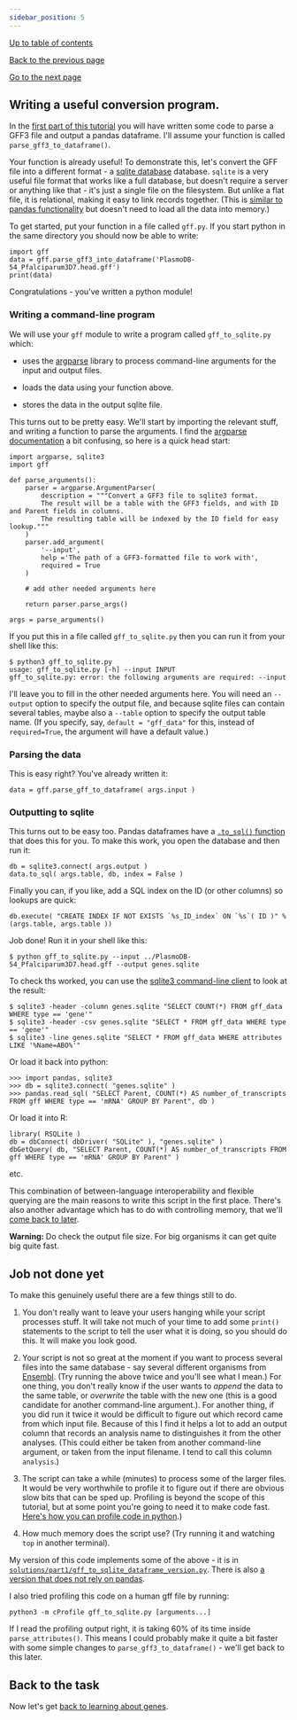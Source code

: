 ```yaml
---
sidebar_position: 5
---
```


[Up to table of contents](README.md)

[Back to the previous page](Getting_started_writing_some_code.md)

[Go to the next page](Counting_genes_1.md)

## Writing a useful conversion program.

In the [first part of this tutorial](Getting_started_writing_some_code.md) you will have written some code to parse a
GFF3 file and output a pandas dataframe.  I'll assume your function is called `parse_gff3_to_dataframe()`.

Your function is already useful! To demonstrate this, let's convert the GFF file into a different format - a [sqlite
database](https://www.sqlite.org) database. `sqlite` is a very useful file format that works like a full database, but
doesn't require a server or anything like that - it's just a single file on the filesystem. But unlike a flat file, it
is relational, making it easy to link records together. (This is [similar to pandas
functionality]([https://pandas.pydata.org/docs/getting_started/comparison/comparison_with_sql.html#compare-with-sql-join
) but doesn't need to load all the data into memory.)

To get started, put your function in a file called `gff.py`. If you start python in the same
directory you should now be able to write:

```
import gff
data = gff.parse_gff3_into_dataframe('PlasmoDB-54_Pfalciparum3D7.head.gff')
print(data)
```

Congratulations - you've written a python module!

### Writing a command-line program

We will use your `gff` module to write a program called `gff_to_sqlite.py` which:

- uses the [argparse](https://docs.python.org/3/library/argparse.html) library to process
  command-line arguments for the input and output files.

- loads the data using your function above.

- stores the data in the output sqlite file.

This turns out to be pretty easy. We'll start by importing the relevant stuff, and writing a
function to parse the arguments. I find the [argparse
documentation](https://docs.python.org/3/library/argparse.html) a bit confusing, so here is
a quick head start:

```
import argparse, sqlite3
import gff

def parse_arguments():
    parser = argparse.ArgumentParser(
        description = """Convert a GFF3 file to sqlite3 format.
        The result will be a table with the GFF3 fields, and with ID and Parent fields in columns.
        The resulting table will be indexed by the ID field for easy lookup."""
    )
    parser.add_argument(
        '--input',
        help ='The path of a GFF3-formatted file to work with',
        required = True
    )

    # add other needed arguments here

    return parser.parse_args()

args = parse_arguments()
```

If you put this in a file called `gff_to_sqlite.py` then you can run it from your shell like this:

```
$ python3 gff_to_sqlite.py 
usage: gff_to_sqlite.py [-h] --input INPUT
gff_to_sqlite.py: error: the following arguments are required: --input
```

I'll leave you to fill in the other needed arguments here. You will need an `--output` option to
specify the output file, and because sqlite files can contain several tables, maybe also a
`--table` option to specify the output table name. (If you specify, say, `default = "gff_data"` for
this, instead of `required=True`, the argument will have a default value.)

### Parsing the data

This is easy right?  You've already written it:

```
data = gff.parse_gff_to_dataframe( args.input )
```

### Outputting to sqlite

This turns out to be easy too. Pandas dataframes have a [`.to_sql()`
function](https://pandas.pydata.org/pandas-docs/stable/reference/api/pandas.DataFrame.to_sql.html)
that does this for you. To make this work, you open the database and then run it:

```
db = sqlite3.connect( args.output )
data.to_sql( args.table, db, index = False )
```

Finally you can, if you like, add a SQL index on the ID (or other columns) so lookups are quick:

```
db.execute( "CREATE INDEX IF NOT EXISTS `%s_ID_index` ON `%s`( ID )" % (args.table, args.table ))
```

Job done!  Run it in your shell like this:
```
$ python gff_to_sqlite.py --input ../PlasmoDB-54_Pfalciparum3D7.head.gff --output genes.sqlite
```

To check ths worked, you can use the [sqlite3 command-line client](www.sqlite.org) to look at the
result:

```
$ sqlite3 -header -column genes.sqlite "SELECT COUNT(*) FROM gff_data WHERE type == 'gene'"
$ sqlite3 -header -csv genes.sqlite "SELECT * FROM gff_data WHERE type == 'gene'"
$ sqlite3 -line genes.sqlite "SELECT * FROM gff_data WHERE attributes LIKE '%Name=ABO%'"
```

Or load it back into python:
```
>>> import pandas, sqlite3
>>> db = sqlite3.connect( "genes.sqlite" )
>>> pandas.read_sql( "SELECT Parent, COUNT(*) AS number_of_transcripts FROM gff WHERE type == 'mRNA' GROUP BY Parent", db )
```

Or load it into R:
```
library( RSQLite )
db = dbConnect( dbDriver( "SQLite" ), "genes.sqlite" )
dbGetQuery( db, "SELECT Parent, COUNT(*) AS number_of_transcripts FROM gff WHERE type == 'mRNA' GROUP BY Parent" )
```

etc.

This combination of between-language interoperability and flexible querying are the main reasons to
write this script in the first place. There's also another advantage which has to do with
controlling memory, that we'll [come back to later](Counting_genes_2.md).

**Warning:** Do check the output file size. For big organisms it can get quite big quite fast.

## Job not done yet

To make this genuinely useful there are a few things still to do.

1. You don't really want to leave your users hanging while your script processes stuff. It will
take not much of your time to add some `print()` statements to the script to tell the user what it
is doing, so you should do this. It will make you look good.

2. Your script is not so great at the moment if you want to process several files into the same
database - say several different organisms from
[Ensembl](http://ftp.ensembl.org/pub/current_gff3/). (Try running the above twice and you'll see
what I mean.) For one thing, you don't really know if the user wants to *append* the data to the
same table, or *overwrite* the table with the new one (this is a good candidate for another
command-line argument.). For another thing, if you did run it twice it would be difficult to figure
out which record came from which input file. Because of this I find it helps a lot to add an output
column that records an analysis name to distinguishes it from the other analyses. (This could
either be taken from another command-line argument, or taken from the input filename. I tend to
call this column `analysis`.)

3. The script can take a while (minutes) to process some of the larger files. It would be very worthwhile
to profile it to figure out if there are obvious slow bits that can be sped up. Profiling is beyond the scope of this
tutorial, but at some point you're going to need it to make code fast. [Here's how you can profile code in
python](https://docs.python.org/3/library/profile.html).)

4. How much memory does the script use?  (Try running it and watching `top` in another terminal).

My version of this code implements some of the above - it is in
[`solutions/part1/gff_to_sqlite_dataframe_version.py`](solutions/part1/gff_to_sqlite_dataframe_version.py). There is also [a version that does not rely on
pandas](solutions/part1/gff_to_sqlite_python_version.py).

I also tried profiling this code on a human gff file by running:

```
python3 -m cProfile gff_to_sqlite.py [arguments...]
```
If I read the profiling output right, it is
taking 60% of its time inside `parse_attributes()`. This means I could probably make it quite a bit
faster with some simple changes to `parse_gff3_to_dataframe()` - we'll get back to this later.

## Back to the task

Now let's get [back to learning about genes](Counting_genes_1.md).
